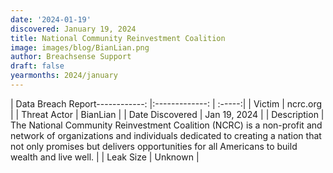 ```yaml
---
date: '2024-01-19'
discovered: January 19, 2024
title: National Community Reinvestment Coalition
image: images/blog/BianLian.png
author: Breachsense Support
draft: false
yearmonths: 2024/january
---
```


| Data Breach Report------------:     |:-------------:    | :-----:|
| Victim      | ncrc.org      | 
| Threat Actor      | BianLian      | 
| Date Discovered      | Jan 19, 2024      | 
| Description      | The National Community Reinvestment Coalition (NCRC) is a non-profit and network of organizations and individuals dedicated to creating a nation that not only promises but delivers opportunities for all Americans to build wealth and live well.      | 
| Leak Size      | Unknown      | 

